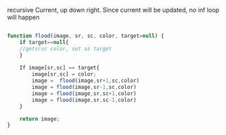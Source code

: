recursive
Current, up down right.
Since current will be updated, no inf loop will happen
~~~js

function flood(image, sr, sc, color, target=null) {
    if target==null{
    //getsrsc color, set as target
    }
    
    If image[sr,sc] == target{
        image[sr,sc] = color;
        image =  flood(image,sr+1,sc,color)
        image = flood(image,sr-1,sc,color)
        image = flood(image,sr,sc+1,color)
        image = flood(image,sr,sc-1,color)
    }

    return image;
}
~~~

